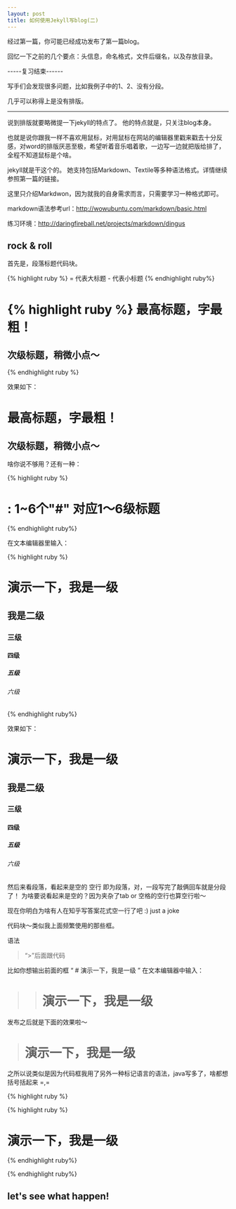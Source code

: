 ```yaml
---
layout: post
title: 如何使用Jekyll写blog(二)
---
```


经过第一篇，你可能已经成功发布了第一篇blog。

回忆一下之前的几个要点：头信息，命名格式，文件后缀名，以及存放目录。

-----复习结束------

写手们会发现很多问题，比如我例子中的1、2、没有分段。

几乎可以称得上是没有排版。

--------------
说到排版就要略微提一下jekyll的特点了。
他的特点就是，只关注blog本身。

也就是说你跟我一样不喜欢用鼠标，对用鼠标在网站的编辑器里戳来戳去十分反感，对word的排版厌恶至极，希望听着音乐唱着歌，一边写一边就把版给排了，全程不知道鼠标是个啥。

jekyll就是干这个的。
她支持包括Markdown、Textile等多种语法格式。详情继续参照第一篇的链接。

这里只介绍Markdwon，因为就我的自身需求而言，只需要学习一种格式即可。

markdown语法参考url：http://wowubuntu.com/markdown/basic.html

练习环境：http://daringfireball.net/projects/markdown/dingus

rock & roll
-

首先是，段落标题代码块。

{% highlight ruby %}
= 代表大标题 - 代表小标题 
{% endhighlight ruby%}

{% highlight ruby %}
最高标题，字最粗！
=
次级标题，稍微小点～
-
{% endhighlight ruby %}

效果如下：

最高标题，字最粗！
=

次级标题，稍微小点～
-

啥你说不够用？还有一种：

{% highlight ruby %}
# : 1~6个"#" 对应1～6级标题 
{% endhighlight ruby%}

在文本编辑器里输入：

{% highlight ruby %}
# 演示一下，我是一级
## 我是二级
### 三级
#### 四级
##### 五级
###### 六级
{% endhighlight ruby%}

效果如下：

# 演示一下，我是一级

## 我是二级

### 三级

#### 四级

##### 五级

###### 六级

然后来看段落，看起来是空的 空行 即为段落，对，一段写完了敲俩回车就是分段了！ 为啥要说看起来是空的？因为夹杂了tab or 空格的空行也算空行啦～

现在你明白为啥有人在知乎写答案花式空一行了吧 :) just a joke

代码块～类似我上面频繁使用的那些框。

语法

> “>”后面跟代码

比如你想输出前面的框
“ # 演示一下，我是一级 ”
在文本编辑器中输入：

> ># 演示一下，我是一级

发布之后就是下面的效果啦～

> # 演示一下，我是一级

之所以说类似是因为代码框我用了另外一种标记语言的语法，java写多了，啥都想括号括起来 =,=

{% highlight ruby %}

 {% highlight ruby %}
 # 演示一下，我是一级 
 {% endhighlight ruby%}

{% endhighlight ruby%}

let's see what happen!
---------


